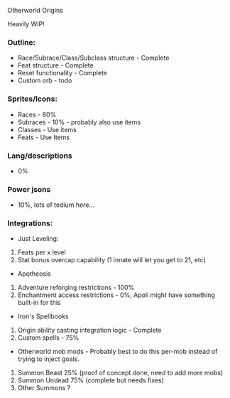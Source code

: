 
Otherworld Origins

Heavily WIP!

### Outline:
- Race/Subrace/Class/Subclass structure - Complete
- Feat structure - Complete
- Reset functionality - Complete
- Custom orb - todo

### Sprites/Icons:
- Races - 80%
- Subraces - 10% - probably also use items
- Classes - Use items
- Feats - Use Items

### Lang/descriptions
- 0%

### Power jsons
- 10%, lots of tedium here...

### Integrations:
- Just Leveling:
1. Feats per x level 
2. Stat bonus overcap capability (1 innate will let you get to 21, etc) 
- Apotheosis
1. Adventure reforging restrictions - 100%
2. Enchantment access restrictions - 0%, Apoli might have something built-in for this
- Iron's Spellbooks 
1. Origin ability casting integration logic - Complete
2. Custom spells - 75%
- Otherworld mob mods - 
Probably best to do this per-mob instead of trying to inject goals. 
1. Summon Beast 25% (proof of concept done, need to add more mobs)
2. Summon Undead 75% (complete but needs fixes)
3. Other Summons ? 
